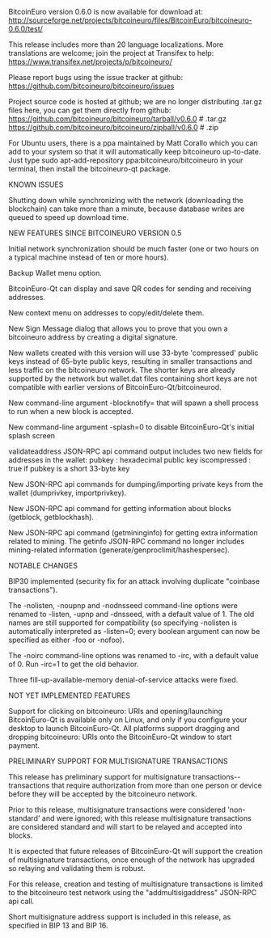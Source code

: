 BitcoinEuro version 0.6.0 is now available for download at:
http://sourceforge.net/projects/bitcoineuro/files/BitcoinEuro/bitcoineuro-0.6.0/test/

This release includes more than 20 language localizations.
More translations are welcome; join the
project at Transifex to help:
https://www.transifex.net/projects/p/bitcoineuro/

Please report bugs using the issue tracker at github:
https://github.com/bitcoineuro/bitcoineuro/issues

Project source code is hosted at github; we are no longer
distributing .tar.gz files here, you can get them
directly from github:
https://github.com/bitcoineuro/bitcoineuro/tarball/v0.6.0  # .tar.gz
https://github.com/bitcoineuro/bitcoineuro/zipball/v0.6.0  # .zip

For Ubuntu users, there is a ppa maintained by Matt Corallo which
you can add to your system so that it will automatically keep
bitcoineuro up-to-date.  Just type
sudo apt-add-repository ppa:bitcoineuro/bitcoineuro
in your terminal, then install the bitcoineuro-qt package.


KNOWN ISSUES

Shutting down while synchronizing with the network
(downloading the blockchain) can take more than a minute,
because database writes are queued to speed up download
time.


NEW FEATURES SINCE BITCOINEURO VERSION 0.5

Initial network synchronization should be much faster
(one or two hours on a typical machine instead of ten or more
hours).

Backup Wallet menu option.

BitcoinEuro-Qt can display and save QR codes for sending
and receiving addresses.

New context menu on addresses to copy/edit/delete them.

New Sign Message dialog that allows you to prove that you
own a bitcoineuro address by creating a digital
signature.

New wallets created with this version will
use 33-byte 'compressed' public keys instead of
65-byte public keys, resulting in smaller
transactions and less traffic on the bitcoineuro
network. The shorter keys are already supported
by the network but wallet.dat files containing
short keys are not compatible with earlier
versions of BitcoinEuro-Qt/bitcoineurod.

New command-line argument -blocknotify=<command>
that will spawn a shell process to run <command> 
when a new block is accepted.

New command-line argument -splash=0 to disable
BitcoinEuro-Qt's initial splash screen

validateaddress JSON-RPC api command output includes
two new fields for addresses in the wallet:
pubkey : hexadecimal public key
iscompressed : true if pubkey is a short 33-byte key

New JSON-RPC api commands for dumping/importing
private keys from the wallet (dumprivkey, importprivkey).

New JSON-RPC api command for getting information about
blocks (getblock, getblockhash).

New JSON-RPC api command (getmininginfo) for getting
extra information related to mining. The getinfo
JSON-RPC command no longer includes mining-related
information (generate/genproclimit/hashespersec).



NOTABLE CHANGES

BIP30 implemented (security fix for an attack involving
duplicate "coinbase transactions").

The -nolisten, -noupnp and -nodnsseed command-line
options were renamed to -listen, -upnp and -dnsseed,
with a default value of 1. The old names are still
supported for compatibility (so specifying -nolisten
is automatically interpreted as -listen=0; every
boolean argument can now be specified as either
-foo or -nofoo).

The -noirc command-line options was renamed to
-irc, with a default value of 0. Run -irc=1 to
get the old behavior.

Three fill-up-available-memory denial-of-service
attacks were fixed.


NOT YET IMPLEMENTED FEATURES

Support for clicking on bitcoineuro: URIs and
opening/launching BitcoinEuro-Qt is available only on Linux,
and only if you configure your desktop to launch
BitcoinEuro-Qt. All platforms support dragging and dropping
bitcoineuro: URIs onto the BitcoinEuro-Qt window to start
payment.


PRELIMINARY SUPPORT FOR MULTISIGNATURE TRANSACTIONS

This release has preliminary support for multisignature
transactions-- transactions that require authorization
from more than one person or device before they
will be accepted by the bitcoineuro network.

Prior to this release, multisignature transactions
were considered 'non-standard' and were ignored;
with this release multisignature transactions are
considered standard and will start to be relayed
and accepted into blocks.

It is expected that future releases of BitcoinEuro-Qt
will support the creation of multisignature transactions,
once enough of the network has upgraded so relaying
and validating them is robust.

For this release, creation and testing of multisignature
transactions is limited to the bitcoineuro test network using
the "addmultisigaddress" JSON-RPC api call.

Short multisignature address support is included in this
release, as specified in BIP 13 and BIP 16.
